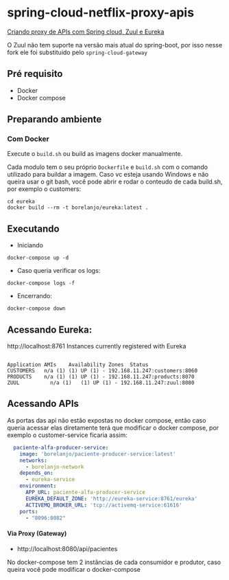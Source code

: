 # spring-cloud-netflix-proxy-apis
[Criando proxy de APIs com Spring cloud, Zuul e Eureka](https://wp.me/p5RSbg-kW)

O Zuul não tem suporte na versão mais atual do spring-boot, por isso nesse fork ele foi substituido 
pelo `spring-cloud-gateway`
## Pré requisito
- Docker
- Docker compose

## Preparando ambiente

### Com Docker
Execute o `build.sh` ou build as imagens docker manualmente.

Cada modulo tem o seu próprio `Dockerfile` e `build.sh` com o comando utilizado para buildar a imagem.
Caso vc esteja usando Windows e não queira usar o git bash, você pode abrir e rodar o conteudo de cada build.sh,
por exemplo o customers:
```
cd eureka
docker build --rm -t borelanjo/eureka:latest .
```


## Executando 

- Iniciando
```
docker-compose up -d
```

- Caso queria verificar os logs:
```shell
docker-compose logs -f
```

- Encerrando:
```shell
docker-compose down
```

## Acessando Eureka: 
http://localhost:8761
Instances currently registered with Eureka
```

Application	AMIs	Availability Zones	Status
CUSTOMERS	n/a (1)	(1)	UP (1) - 192.168.11.247:customers:8060
PRODUCTS	n/a (1)	(1)	UP (1) - 192.168.11.247:products:8070
ZUUL	      n/a (1)	(1)	UP (1) - 192.168.11.247:zuul:8080
```

## Acessando APIs

As portas das api não estão expostas no docker compose, então caso queria acessar elas diretamente terá que modificar o
docker compose, por exemplo o customer-service ficaria assim:

```yaml
  paciente-alfa-producer-service:
    image: 'borelanjo/paciente-producer-service:latest'
    networks:
      - borelanjo-network
    depends_on:
      - eureka-service
    environment:
      APP_URL: paciente-alfa-producer-service
      EUREKA_DEFAULT_ZONE: 'http://eureka-service:8761/eureka'
      ACTIVEMQ_BROKER_URL: 'tcp://activemq-service:61616'
    ports:
      - "8096:8082"
```

#### Via Proxy (Gateway)
- http://localhost:8080/api/pacientes

No docker-compose tem 2 instâncias de cada consumidor e produtor, caso queira você pode modificar o docker-compose

